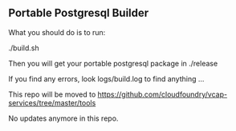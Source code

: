 Portable Postgresql Builder
----------------

What you should do is to run:

 ./build.sh
 
Then you will get your portable postgresql package in ./release
 
If you find any errors, look logs/build.log to find anything ...

This repo will be moved to https://github.com/cloudfoundry/vcap-services/tree/master/tools

No updates anymore in this repo.
 
